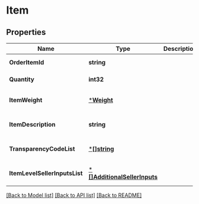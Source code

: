# Item

## Properties
Name | Type | Description | Notes
------------ | ------------- | ------------- | -------------
**OrderItemId** | **string** |  | [default to null]
**Quantity** | **int32** |  | [default to null]
**ItemWeight** | [***Weight**](Weight.md) |  | [optional] [default to null]
**ItemDescription** | **string** |  | [optional] [default to null]
**TransparencyCodeList** | [***[]string**](array.md) |  | [optional] [default to null]
**ItemLevelSellerInputsList** | [***[]AdditionalSellerInputs**](array.md) |  | [optional] [default to null]

[[Back to Model list]](../README.md#documentation-for-models) [[Back to API list]](../README.md#documentation-for-api-endpoints) [[Back to README]](../README.md)

